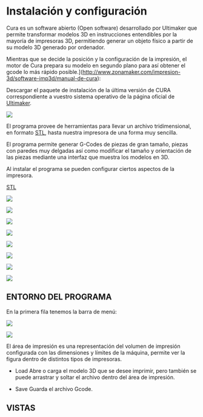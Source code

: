 # Instalación y configuración

Cura es un software abierto (Open software) desarrollado por Ultimaker que permite transformar modelos 3D en instrucciones entendibles por la mayoría de impresoras 3D, permitiendo generar un objeto físico a partir de su modelo 3D generado por ordenador.

Mientras que se decide la posición y la configuración de la impresión, el motor de
Cura prepara su modelo en segundo plano para así obtener el gcode lo más rápido posible.](http://www.zonamaker.com/impresion-3d/software-imp3d/manual-de-cura):

Descargar el paquete de instalación de la última versión de CURA correspondiente a vuestro sistema operativo de la página oficial de  [Ultimaker](http://software.ultimaker.com/).

![](img/cura.png)

El programa provee de herramientas para llevar un archivo tridimensional, en formato [STL](https://es.wikipedia.org/wiki/STL), hasta nuestra impresora de una forma muy sencilla.

El programa permite generar G-Codes de piezas de gran tamaño, piezas con paredes muy delgadas así como modificar el tamaño y orientación de las piezas mediante una interfaz que muestra los modelos en 3D.

Al instalar el programa se pueden configurar ciertos aspectos de la impresora.

[STL](https://es.wikipedia.org/wiki/STL)

![](img/cura1.png)

![](img/cura2.png)

![](img/cura3.png)

![](img/cura6.png)

![](img/cura7.png)

![](img/cura8.png)

![](img/cura9.png)

![](img/cura10.png)

## ENTORNO DEL PROGRAMA

En la primera fila tenemos la barra de menú:

![](img/cura11.png)

![](img/cura13.png)

El área de impresión es una representación del volumen de impresión configurada con las dimensiones y límites de la máquina, permite ver la figura dentro de distintos tipos de impresoras.

- Load
Abre o carga el modelo 3D que se desee imprimir, pero también se puede arrastrar y soltar el archivo dentro del área de impresión.

- Save
Guarda el archivo Gcode.

## VISTAS


